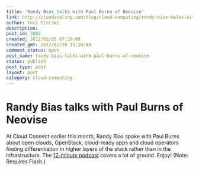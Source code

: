 ```yaml
---
title: 'Randy Bias talks with Paul Burns of Neovise'
link: http://cloudscaling.com/blog/cloud-computing/randy-bias-talks-with-paul-burns-of-neovise/
author: Teri Elniski
description: 
post_id: 3602
created: 2012/02/28 07:20:08
created_gmt: 2012/02/28 15:20:08
comment_status: open
post_name: randy-bias-talks-with-paul-burns-of-neovise
status: publish
post_type: post
layout: post
category: cloud-computing
---
```


# Randy Bias talks with Paul Burns of Neovise

At Cloud Connect earlier this month, Randy Bias spoke with Paul Burns about open clouds, OpenStack, cloud-ready apps and cloud operators finding differentiation in higher layers of the stack rather than in the infrastructure. The [12-minute podcast](http://www.neovise.com/podcast-cloud-connect-2012-cloudscaling-open-cloud-computing) covers a lot of ground. Enjoy! (Note: Requires Flash.)